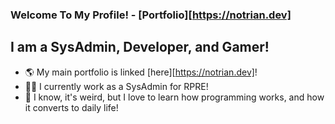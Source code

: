 ### Welcome To My Profile! - [Portfolio][https://notrian.dev] 

## I am a SysAdmin, Developer, and Gamer!
- 🌎    My main portfolio is linked [here][https://notrian.dev]!
- 🧑‍💼    I currently work as a SysAdmin for RPRE!
- 🏫    I know, it's weird, but I love to learn how programming works, and how it converts to daily life!

<br />
<br />

